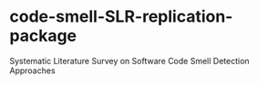 # code-smell-SLR-replication-package
Systematic Literature Survey on Software Code Smell Detection Approaches
